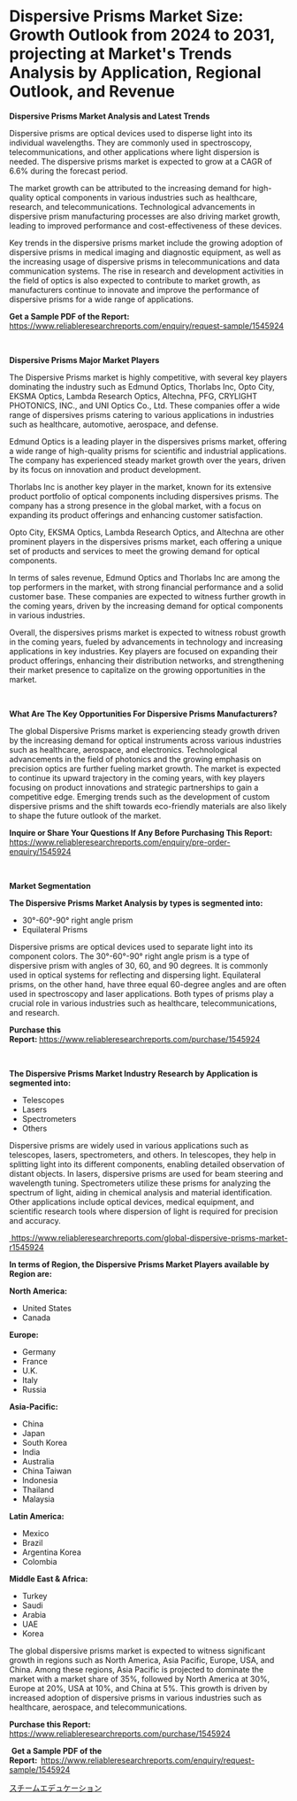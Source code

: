 <p><h1>Dispersive Prisms Market Size: Growth Outlook from 2024 to 2031, projecting at Market's Trends Analysis by Application, Regional Outlook, and Revenue</h1></p><p><strong>Dispersive Prisms Market Analysis and Latest Trends</strong></p>
<p><p>Dispersive prisms are optical devices used to disperse light into its individual wavelengths. They are commonly used in spectroscopy, telecommunications, and other applications where light dispersion is needed. The dispersive prisms market is expected to grow at a CAGR of 6.6% during the forecast period.</p><p>The market growth can be attributed to the increasing demand for high-quality optical components in various industries such as healthcare, research, and telecommunications. Technological advancements in dispersive prism manufacturing processes are also driving market growth, leading to improved performance and cost-effectiveness of these devices.</p><p>Key trends in the dispersive prisms market include the growing adoption of dispersive prisms in medical imaging and diagnostic equipment, as well as the increasing usage of dispersive prisms in telecommunications and data communication systems. The rise in research and development activities in the field of optics is also expected to contribute to market growth, as manufacturers continue to innovate and improve the performance of dispersive prisms for a wide range of applications.</p></p>
<p><strong>Get a Sample PDF of the Report:&nbsp;</strong> <a href="https://www.reliableresearchreports.com/enquiry/request-sample/1545924">https://www.reliableresearchreports.com/enquiry/request-sample/1545924</a></p>
<p>&nbsp;</p>
<p><strong>Dispersive Prisms Major Market Players</strong></p>
<p><p>The Dispersive Prisms market is highly competitive, with several key players dominating the industry such as Edmund Optics, Thorlabs Inc, Opto City, EKSMA Optics, Lambda Research Optics, Altechna, PFG, CRYLIGHT PHOTONICS, INC., and UNI Optics Co., Ltd. These companies offer a wide range of dispersives prisms catering to various applications in industries such as healthcare, automotive, aerospace, and defense.</p><p>Edmund Optics is a leading player in the dispersives prisms market, offering a wide range of high-quality prisms for scientific and industrial applications. The company has experienced steady market growth over the years, driven by its focus on innovation and product development.</p><p>Thorlabs Inc is another key player in the market, known for its extensive product portfolio of optical components including dispersives prisms. The company has a strong presence in the global market, with a focus on expanding its product offerings and enhancing customer satisfaction.</p><p>Opto City, EKSMA Optics, Lambda Research Optics, and Altechna are other prominent players in the dispersives prisms market, each offering a unique set of products and services to meet the growing demand for optical components.</p><p>In terms of sales revenue, Edmund Optics and Thorlabs Inc are among the top performers in the market, with strong financial performance and a solid customer base. These companies are expected to witness further growth in the coming years, driven by the increasing demand for optical components in various industries.</p><p>Overall, the dispersives prisms market is expected to witness robust growth in the coming years, fueled by advancements in technology and increasing applications in key industries. Key players are focused on expanding their product offerings, enhancing their distribution networks, and strengthening their market presence to capitalize on the growing opportunities in the market.</p></p>
<p>&nbsp;</p>
<p><strong>What Are The Key Opportunities For Dispersive Prisms Manufacturers?</strong></p>
<p><p>The global Dispersive Prisms market is experiencing steady growth driven by the increasing demand for optical instruments across various industries such as healthcare, aerospace, and electronics. Technological advancements in the field of photonics and the growing emphasis on precision optics are further fueling market growth. The market is expected to continue its upward trajectory in the coming years, with key players focusing on product innovations and strategic partnerships to gain a competitive edge. Emerging trends such as the development of custom dispersive prisms and the shift towards eco-friendly materials are also likely to shape the future outlook of the market.</p></p>
<p><strong>Inquire or Share Your Questions If Any Before Purchasing This Report:</strong> <a href="https://www.reliableresearchreports.com/enquiry/pre-order-enquiry/1545924">https://www.reliableresearchreports.com/enquiry/pre-order-enquiry/1545924</a></p>
<p>&nbsp;</p>
<p><strong>Market Segmentation</strong></p>
<p><strong>The Dispersive Prisms Market Analysis by types is segmented into:</strong></p>
<p><ul><li>30°-60°-90° right angle prism</li><li>Equilateral Prisms</li></ul></p>
<p><p>Dispersive prisms are optical devices used to separate light into its component colors. The 30°-60°-90° right angle prism is a type of dispersive prism with angles of 30, 60, and 90 degrees. It is commonly used in optical systems for reflecting and dispersing light. Equilateral prisms, on the other hand, have three equal 60-degree angles and are often used in spectroscopy and laser applications. Both types of prisms play a crucial role in various industries such as healthcare, telecommunications, and research.</p></p>
<p><strong>Purchase this Report:&nbsp;</strong><a href="https://www.reliableresearchreports.com/purchase/1545924">https://www.reliableresearchreports.com/purchase/1545924</a></p>
<p>&nbsp;</p>
<p><strong>The Dispersive Prisms Market Industry Research by Application is segmented into:</strong></p>
<p><ul><li>Telescopes</li><li>Lasers</li><li>Spectrometers</li><li>Others</li></ul></p>
<p><p>Dispersive prisms are widely used in various applications such as telescopes, lasers, spectrometers, and others. In telescopes, they help in splitting light into its different components, enabling detailed observation of distant objects. In lasers, dispersive prisms are used for beam steering and wavelength tuning. Spectrometers utilize these prisms for analyzing the spectrum of light, aiding in chemical analysis and material identification. Other applications include optical devices, medical equipment, and scientific research tools where dispersion of light is required for precision and accuracy.</p></p>
<p><a href="https://www.reliableresearchreports.com/global-dispersive-prisms-market-r1545924">&nbsp;https://www.reliableresearchreports.com/global-dispersive-prisms-market-r1545924</a></p>
<p><strong>In terms of Region, the Dispersive Prisms Market Players available by Region are:</strong></p>
<p>
    <p> <strong> North America: </strong>
        <ul>
            <li>United States</li>
            <li>Canada</li>
        </ul>
        </p> 
    <p> <strong> Europe: </strong>
        <ul>
            <li>Germany</li>
            <li>France</li>
            <li>U.K.</li>
            <li>Italy</li>
            <li>Russia</li>
        </ul>
        </p> 
    <p> <strong> Asia-Pacific: </strong>
        <ul>
            <li>China</li>
            <li>Japan</li>
            <li>South Korea</li>
            <li>India</li>
            <li>Australia</li>
            <li>China Taiwan</li>
            <li>Indonesia</li>
            <li>Thailand</li>
            <li>Malaysia</li>
        </ul>
        </p> 
    <p> <strong> Latin America: </strong>
        <ul>
            <li>Mexico</li>
            <li>Brazil</li>
            <li>Argentina Korea</li>
            <li>Colombia</li>
        </ul>
        </p> 
    <p> <strong> Middle East & Africa: </strong>
        <ul>
            <li>Turkey</li>
            <li>Saudi</li>
            <li>Arabia</li>
            <li>UAE</li>
            <li>Korea</li>
        </ul>
    </p>
    </p>
<p><p>The global dispersive prisms market is expected to witness significant growth in regions such as North America, Asia Pacific, Europe, USA, and China. Among these regions, Asia Pacific is projected to dominate the market with a market share of 35%, followed by North America at 30%, Europe at 20%, USA at 10%, and China at 5%. This growth is driven by increased adoption of dispersive prisms in various industries such as healthcare, aerospace, and telecommunications.</p></p>
<p><strong>Purchase this Report: </strong><a href="https://www.reliableresearchreports.com/purchase/1545924">https://www.reliableresearchreports.com/purchase/1545924</a></p>
<p>&nbsp;<strong>Get a Sample PDF of the Report:&nbsp;&nbsp;</strong><a href="https://www.reliableresearchreports.com/enquiry/request-sample/1545924">https://www.reliableresearchreports.com/enquiry/request-sample/1545924</a></p>
<p><strong></strong></p>
<p><p><a href="https://github.com/oqoeusbvpadwjs08/Market-Research-Report-List-1/blob/main/186538928363.md">スチームエデュケーション</a></p></p>
